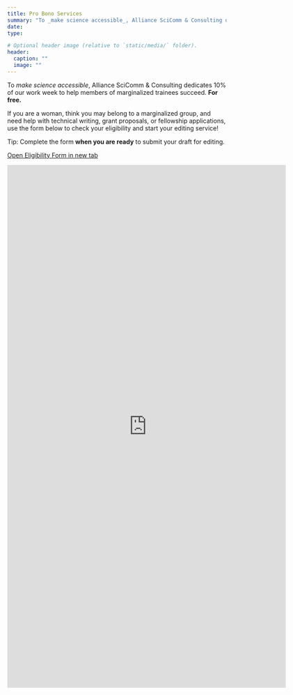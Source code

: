 ```yaml
---
title: Pro Bono Services
summary: "To _make science accessible_, Alliance SciComm & Consulting dedicates 10% of our work week to help members of marginalized trainees succeed. **For free.**"
date:
type:

# Optional header image (relative to `static/media/` folder).
header:
  caption: ""
  image: ""
---
```


To _make science accessible_, Alliance SciComm & Consulting dedicates 10% of our work week to help members of marginalized trainees succeed. **For free.**


If you are a woman, think you may belong to a marginalized group, and need help with technical writing, grant proposals, or fellowship applications, use the form below to check your eligibility and start your editing service!

Tip: Complete the form **when you are ready** to submit your draft for editing.

[Open Eligibility Form in new tab](https://docs.google.com/forms/d/e/1FAIpQLSeUoS1gvwR--5BmdjWkmQLFac4THX21KXTJLZ26RosvhGRQ2Q/viewform?usp=sf_link)


<iframe src=https://docs.google.com/forms/d/e/1FAIpQLSeUoS1gvwR--5BmdjWkmQLFac4THX21KXTJLZ26RosvhGRQ2Q/viewform?embedded=true" width="640" height="1200" frameborder="0" marginheight="0" marginwidth="0"></iframe>

